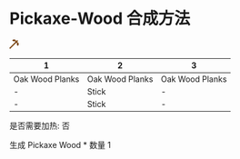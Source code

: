 # Pickaxe-Wood 合成方法

![Icon](Doc/Recipe/85f92aa704a2ba34aab45e3aa7d0fcfa.png)

|1|2|3|
|----|-----|-----|
|Oak Wood Planks|Oak Wood Planks|Oak Wood Planks|
|-|Stick|-|
|-|Stick|-|

是否需要加热: 否

生成 Pickaxe Wood \* 数量 1
<br/> <br/> <br/> 


